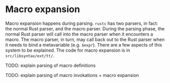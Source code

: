 # Macro expansion

Macro expansion happens during parsing. `rustc` has two parsers, in fact: the
normal Rust parser, and the macro parser. During the parsing phase, the normal
Rust parser will call into the macro parser when it encounters a macro. The
macro parser, in turn, may call back out to the Rust parser when it needs to
bind a metavariable (e.g. `$expr`). There are a few aspects of this system to be
explained. The code for macro expansion is in `src/libsyntax/ext/tt/`.

TODO: explain parsing of macro definitions

TODO: explain parsing of macro invokations + macro expansion
